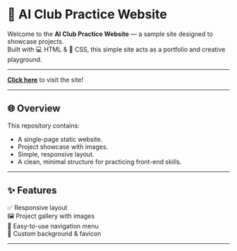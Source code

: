 # 🤖 AI Club Practice Website

Welcome to the **AI Club Practice Website** — a sample site designed to showcase projects.<br>Built with 💻 HTML & 🎨 CSS, this simple site acts as a portfolio and creative playground.

---

[**Click here**](https://yume24.github.io/aiclubsite/) to visit the site!

---

## 🌐 Overview

This repository contains:

- A single-page static website.
- Project showcase with images.
- Simple, responsive layout.
- A clean, minimal structure for practicing front-end skills.

---

## ✨ Features

✅ Responsive layout  
🖼️ Project gallery with images  
🧭 Easy-to-use navigation menu  
🌌 Custom background & favicon  

---
